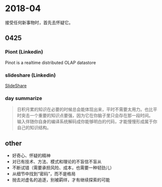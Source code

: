# 2018-04
接受任何新事物时，首先去怀疑它。

## 0425
### Piont (Linkedin)
Pinot is a realtime distributed OLAP datastore

### slideshare (Linkedin)
[SlideShare](https://www.slideshare.net)


### day summarize
> 日积月累的知识在必要的时候总会能体现出来，平时不需要太用力。也比平时突击一个重要的知识点要强，因为它在你脑子里只会存在那一段时间。
输入伴随你自身的编译系统解码成你能够明白的代码，才能慢慢形成属于你自己的知识结构。

## other
* 好奇心、怀疑的精神
* 对已有技术、方法、模式和理论的不盲信不盲从
* 不断试错（需要承担风险、成本，也需要一种韧劲儿）
* 从细节中找到“密码”，而不是格局
* 抛去对虚名的追逐，别被羁绊，才有继续探索的可能

